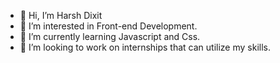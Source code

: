 - 👋 Hi, I’m Harsh Dixit
- 👀 I’m interested in Front-end Development.
- 🌱 I’m currently learning Javascript and Css.
- 💞️ I’m looking to work on internships that can utilize my skills.

<!---
fullstackproject007/fullstackproject007 is a ✨ special ✨ repository because its `README.md` (this file) appears on your GitHub profile.
You can click the Preview link to take a look at your changes.
--->
